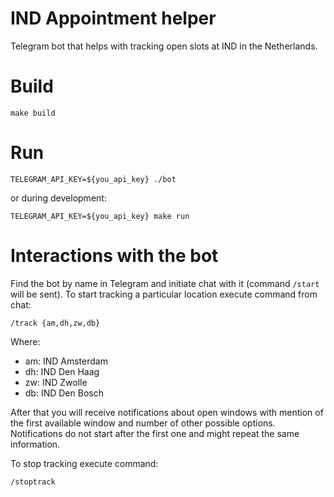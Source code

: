 # IND Appointment helper

Telegram bot that helps with tracking open slots at IND in the Netherlands.

# Build

```shell
make build
```

# Run

```shell
TELEGRAM_API_KEY=${you_api_key} ./bot
```

or during development:
```shell
TELEGRAM_API_KEY=${you_api_key} make run
```

# Interactions with the bot

Find the bot by name in Telegram and initiate chat with it (command `/start` will be sent).
To start tracking a particular location execute command from chat:
```
/track {am,dh,zw,db}
```

Where:
- am: IND Amsterdam
- dh: IND Den Haag
- zw: IND Zwolle
- db: IND Den Bosch

After that you will receive notifications about open windows with mention of the first available window and number of
other possible options. Notifications do not start after the first one and might repeat the same information.

To stop tracking execute command:
```
/stoptrack
```
